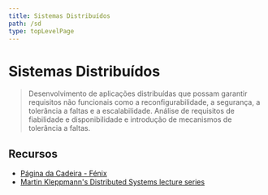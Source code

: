 ```yaml
---
title: Sistemas Distribuídos
path: /sd
type: topLevelPage
---
```


# Sistemas Distribuídos

> Desenvolvimento de aplicações distribuídas que possam garantir requisitos não funcionais como a reconfigurabilidade,
> a segurança, a tolerância a faltas e a escalabilidade.
> Análise de requisitos de fiabilidade e disponibilidade e introdução de mecanismos de tolerância a faltas.

## Recursos

- [Página da Cadeira - Fénix](https://fenix.tecnico.ulisboa.pt/disciplinas/SDis2/2022-2023/2-semestre)
- [Martin Kleppmann's Distributed Systems lecture series](https://youtube.com/playlist?list=PLeKd45zvjcDFUEv_ohr_HdUFe97RItdiB)
